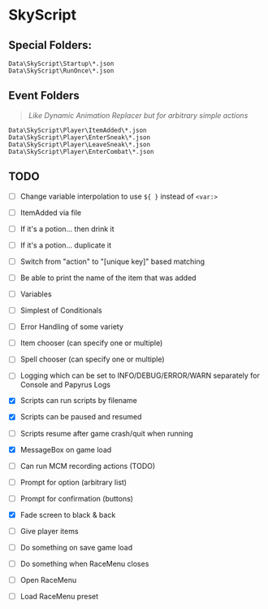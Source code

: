 # SkyScript

## Special Folders:

```
Data\SkyScript\Startup\*.json
Data\SkyScript\RunOnce\*.json
```

## Event Folders

> _Like Dynamic Animation Replacer but for arbitrary simple actions_

```
Data\SkyScript\Player\ItemAdded\*.json
Data\SkyScript\Player\EnterSneak\*.json
Data\SkyScript\Player\LeaveSneak\*.json
Data\SkyScript\Player\EnterCombat\*.json
```

## TODO

- [ ] Change variable interpolation to use `${ }` instead of `<var:>`
- [ ] ItemAdded via file
- [ ] If it's a potion... then drink it
- [ ] If it's a potion... duplicate it
- [ ] Switch from "action" to "[unique key]" based matching
- [ ] Be able to print the name of the item that was added
- [ ] Variables
- [ ] Simplest of Conditionals
- [ ] Error Handling of some variety

- [ ] Item chooser (can specify one or multiple)
- [ ] Spell chooser (can specify one or multiple)
- [ ] Logging which can be set to INFO/DEBUG/ERROR/WARN separately for Console and Papyrus Logs
- [x] Scripts can run scripts by filename
- [x] Scripts can be paused and resumed
- [ ] Scripts resume after game crash/quit when running
- [x] MessageBox on game load
- [ ] Can run MCM recording actions (TODO)
- [ ] Prompt for option (arbitrary list)
- [ ] Prompt for confirmation (buttons)
- [x] Fade screen to black & back
- [ ] Give player items
- [ ] Do something on save game load
- [ ] Do something when RaceMenu closes
- [ ] Open RaceMenu
- [ ] Load RaceMenu preset
